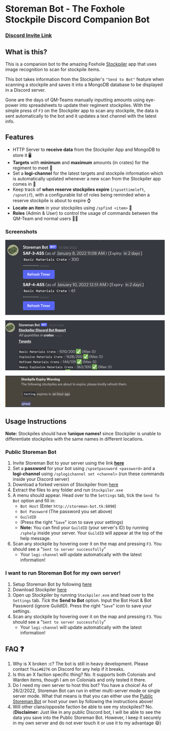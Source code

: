 # Storeman Bot - The Foxhole Stockpile Discord Companion Bot
### [Discord Invite Link](https://discord.com/oauth2/authorize?client_id=946968895170969620&permissions=2147617792&scope=bot%20applications.commands)

## What is this?

This is a companion bot to the amazing Foxhole [Stockpiler](https://github.com/tehruttiger/Stockpiler/tree/master) app that uses image recognition to scan for stockpile items.

This bot takes information from the Stockpiler's `"Send to Bot"` feature when scanning a stockpile and saves it into a MongoDB database to be displayed in a Discord server.

Gone are the days of QM-Teams manually inputting amounts using eye-power into spreadsheets to update their regiment stockpiles. With the simple press of `F3` on the Stockpiler app to scan any stockpile, the data is sent automatically to the bot and it updates a text channel with the latest info.

## Features

- HTTP Server to **receive data** from the Stockpiler App and MongoDB to store it 🖥
- **Targets** with **minimum** and **maximum** amounts (in crates) for the regiment to meet 🎯
- Set a **logi-channel** for the latest targets and stockpile information which is automatically updated whenever a new scan from the Stockpiler app comes in 🚚
- Keep track of **when reserve stockpiles expire** (`/spsettimeleft`, `/spnotif`), with a configurable list of roles being reminded when a reserve stockpile is about to expire ⌚
- **Locate an item** in your stockpiles using `/spfind <item>` 🔎
- **Roles** (Admin & User) to control the usage of commands between the QM-Team and normal users 👨‍⚖️

### Screenshots

![](screenshots/1.png)

![](screenshots/2.png)

![](screenshots/3.png)

## Usage Instructions

**Note:** Stockpiles should have **!unique names!** since Stockpiler is unable to differentiate stockpiles with the same names in different locations.

### Public Storeman Bot
1. Invite Storeman Bot to your server using the link **[here](https://discord.com/oauth2/authorize?client_id=946968895170969620&permissions=2147617792&scope=bot%20applications.commands)**
2. Set a **password** for your bot using `/spsetpassword <password>` and a **logi-channel** using `/splogichannel set <channel>` (run these commands inside your Discord server)
3. Download a forked version of Stockpiler from [here](https://github.com/tehruttiger/Stockpiler/releases/tag/v1.3.4b)
4. Extract the files to any folder and run `Stockpiler.exe`
5. A menu should appear. Head over to the `Settings` tab, tick the `Send To Bot` option and fill in:
    - `Bot Host` (Enter `http://storeman-bot.tk:8090`)
    - `Bot Password` (The password you set above)
    - `GuildID` 
    - (Press the right "`Save`" icon to save your settings)
    - **Note:** You can find your `GuildID` (your server's ID) by running `/sphelp` inside your server. Your `GuildID` will appear at the top of the help message.
6. Scan any stockpile by hovering over it on the map and pressing `F3`. You should see a "`Sent to server successfully`"
    - Your `logi-channel` will update automatically with the latest information!

### I want to run Storeman Bot for my own server!
1. Setup Storeman Bot by following [here](https://github.com/Tkaixiang/Storeman-Bot/wiki/Setting-up-Storeman-Bot)
2. Download Stockpiler [here](https://github.com/tehruttiger/Stockpiler/releases/tag/v1.3.4b) 
3. Open up Stockpiler by running `Stockpiler.exe` and head over to the `Settings` tab. _Tick_ the **Send to Bot** option. Input the Bot Host & Bot Password (ignore GuildID). Press the right "`Save`" icon to save your settings.
4. Scan any stockpile by hovering over it on the map and pressing `F3`. You should see a "`Sent to server successfully`"
    - Your `logi-channel` will update automatically with the latest information!

## FAQ ❓

1. Why is X broken :c?
   The bot is still in heavy development. Please contact `Tkai#8276` on Discord for any help if it breaks.
2. Is this an X faction specific thing?
   No. It supports both Colonials and Warden items, though I am on Colonials and only tested it there.
3. Do I need my own server to host this bot?
   You have a choice! As of 26/2/2022, Storeman Bot can run in either multi-server mode or single server mode. What that means is that you can either use the [Public Storeman Bot](https://discord.com/oauth2/authorize?client_id=946968895170969620&permissions=2147617792&scope=bot%20applications.commands) or host your own by following the instructions above!
4. Will other clans/opposite faction be able to see my stockpiles!? No. (**Disclaimer:** Just like in any public Discord bot, I will be able to see the data you save into the Public Storeman Bot. However, I keep it securely in my own server and do not ever touch it or use it to my advantage 😄)
